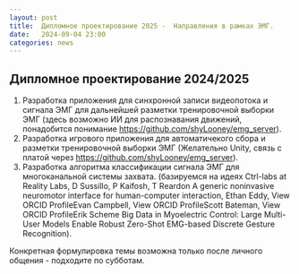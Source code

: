 ```yaml
---
layout: post
title:  Дипломное проектирование 2025 -  Направления в рамках ЭМГ.
date:   2024-09-04 23:00
categories: news
---
```


## Дипломное проектирование 2024/2025

1. Разработка приложения для синхронной записи видеопотока и сигнала ЭМГ для дальнейшей разметки тренировочной выборки ЭМГ (здесь возможно ИИ для распознавания движений, понадобится понимание https://github.com/shyLooney/emg_server). 
2. Разработка игрового приложения для автоматичекого сбора и разметки тренировочной выборки ЭМГ (Желательно Unity, связь с платой через https://github.com/shyLooney/emg_server).
3. Разработка алгоритма классификации сигнала ЭМГ для многоканальной системы захвата. (базируемся на идеях Ctrl-labs at Reality Labs, D Sussillo, P Kaifosh, T Reardon A generic noninvasive neuromotor interface
for human-computer interaction, Ethan Eddy,  View ORCID ProfileEvan Campbell,  View ORCID ProfileScott Bateman,  View ORCID ProfileErik Scheme Big Data in Myoelectric Control: Large Multi-User Models Enable Robust Zero-Shot EMG-based Discrete Gesture Recognition).

Конкретная формулировка темы возможна только после личного общения - подходите по субботам.
